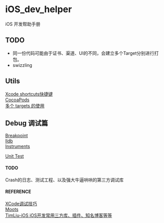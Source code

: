 # iOS_dev_helper
iOS 开发帮助手册

## TODO
- 同一份代码可能由于证书、渠道、UI的不同，会建立多个Target分别进行打包。  
- swizzling

## Utils
[Xcode shortcuts快捷键](contents/xcode_shortcuts.md)  
[CocoaPods](contents/cocoapods.md)  
[多个 targets 的使用](contents/targets_manage.md)  

## Debug 调试篇
[Breakpoint](contents/debug_breakpoint.md)  
[lldb](contents/debug_lldb.md)  
[Instruments](contents/debug_instruments.md)

[Unit Test](contents/unit_test.md)

#### TODO
Crash的日志、测试工程、以及强大牛逼哄哄的第三方调试库

#### REFERENCE
[XCode调试技巧](https://segmentfault.com/a/1190000002941622)  
[Moots](https://github.com/huangboju/Moots)  
[TimLiu-iOS iOS开发常用三方库、插件、知名博客等等](https://github.com/Tim9Liu9/TimLiu-iOS)  
